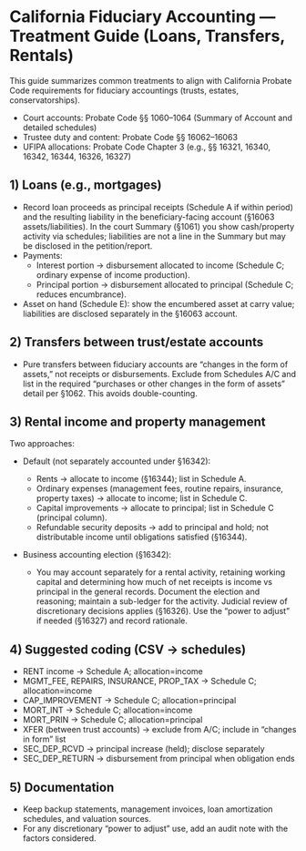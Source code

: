 # California Fiduciary Accounting — Treatment Guide (Loans, Transfers, Rentals)

This guide summarizes common treatments to align with California Probate Code requirements for fiduciary accountings (trusts, estates, conservatorships).

- Court accounts: Probate Code §§ 1060–1064 (Summary of Account and detailed schedules)
- Trustee duty and content: Probate Code §§ 16062–16063
- UFIPA allocations: Probate Code Chapter 3 (e.g., §§ 16321, 16340, 16342, 16344, 16326, 16327)

## 1) Loans (e.g., mortgages)

- Record loan proceeds as principal receipts (Schedule A if within period) and the resulting liability in the beneficiary-facing account (§16063 assets/liabilities). In the court Summary (§1061) you show cash/property activity via schedules; liabilities are not a line in the Summary but may be disclosed in the petition/report.
- Payments:
  - Interest portion → disbursement allocated to income (Schedule C; ordinary expense of income production).
  - Principal portion → disbursement allocated to principal (Schedule C; reduces encumbrance).
- Asset on hand (Schedule E): show the encumbered asset at carry value; liabilities are disclosed separately in the §16063 account.

## 2) Transfers between trust/estate accounts

- Pure transfers between fiduciary accounts are “changes in the form of assets,” not receipts or disbursements. Exclude from Schedules A/C and list in the required “purchases or other changes in the form of assets” detail per §1062. This avoids double-counting.

## 3) Rental income and property management

Two approaches:

- Default (not separately accounted under §16342):
  - Rents → allocate to income (§16344); list in Schedule A.
  - Ordinary expenses (management fees, routine repairs, insurance, property taxes) → allocate to income; list in Schedule C.
  - Capital improvements → allocate to principal; list in Schedule C (principal column).
  - Refundable security deposits → add to principal and hold; not distributable income until obligations satisfied (§16344).

- Business accounting election (§16342):
  - You may account separately for a rental activity, retaining working capital and determining how much of net receipts is income vs principal in the general records. Document the election and reasoning; maintain a sub-ledger for the activity. Judicial review of discretionary decisions applies (§16326). Use the “power to adjust” if needed (§16327) and record rationale.

## 4) Suggested coding (CSV → schedules)

- RENT income → Schedule A; allocation=income
- MGMT_FEE, REPAIRS, INSURANCE, PROP_TAX → Schedule C; allocation=income
- CAP_IMPROVEMENT → Schedule C; allocation=principal
- MORT_INT → Schedule C; allocation=income
- MORT_PRIN → Schedule C; allocation=principal
- XFER (between trust accounts) → exclude from A/C; include in “changes in form” list
- SEC_DEP_RCVD → principal increase (held); disclose separately
- SEC_DEP_RETURN → disbursement from principal when obligation ends

## 5) Documentation

- Keep backup statements, management invoices, loan amortization schedules, and valuation sources.
- For any discretionary “power to adjust” use, add an audit note with the factors considered.
